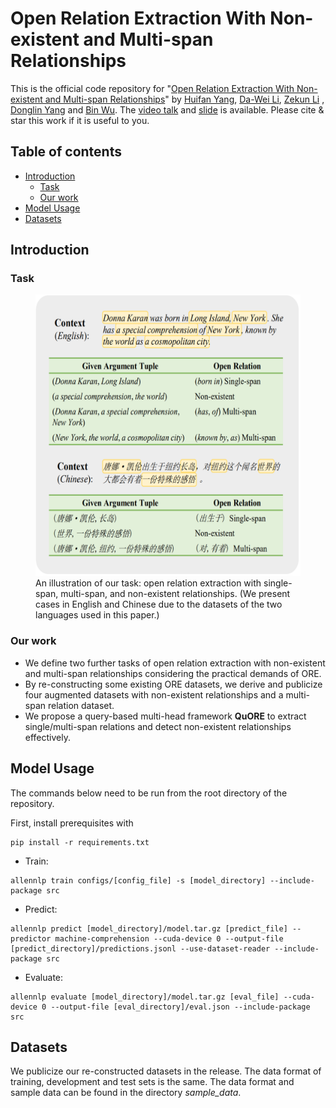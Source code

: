 # Open Relation Extraction With Non-existent and Multi-span Relationships

This is the official code repository for "[Open Relation Extraction With Non-existent and Multi-span Relationships](https://easychair.org/publications/preprint/FbH4)" by [Huifan Yang](mailto:huifunny@bupt.edu.cn), [Da-Wei Li](mailto:daweilee@microsoft.com), [Zekun Li](mailto:lizekun@bupt.edu.cn) , [Donglin	Yang](mailto:iceberg@bupt.edu.cn) and [Bin Wu](mailto:wubin@bupt.edu.cn). 
The [video talk](https://youtu.be/LSuKfeVQ-zQ) and [slide](https://easychair.org/smart-slide/slide/x3PL) is available.
Please cite & star this work if it is useful to you.


<!--### Citation-->


## Table of contents
- [Introduction](#introduction)
    * [Task](#task)
    * [Our work](#our-work)
- [Model Usage](#model-usage)
- [Datasets](#datasets)

## Introduction
### Task
<figure>
    <img src="./assets/images/task.png"
         width="500" height="450"
         alt="An illustration of our task">
    <figcaption>An illustration of our task: open relation extraction with single-span, multi-span, and non-existent relationships. (We present cases in English and Chinese due to the datasets of the two languages used in this paper.)</figcaption>
</figure>

### Our work
- We define two further tasks of open relation extraction with non-existent and multi-span relationships considering the practical demands of ORE.
- By re-constructing some existing ORE datasets, we derive and publicize four augmented datasets with non-existent relationships and a multi-span relation dataset.
- We propose a query-based multi-head framework **QuORE** to extract single/multi-span relations and detect non-existent relationships effectively. 

## Model Usage
The commands below need to be run from the root directory of the repository.

First, install prerequisites with  
```
pip install -r requirements.txt
```

* Train:  
```
allennlp train configs/[config_file] -s [model_directory] --include-package src
```

* Predict:  
```
allennlp predict [model_directory]/model.tar.gz [predict_file] --predictor machine-comprehension --cuda-device 0 --output-file [predict_directory]/predictions.jsonl --use-dataset-reader --include-package src
```

* Evaluate:  
```
allennlp evaluate [model_directory]/model.tar.gz [eval_file] --cuda-device 0 --output-file [eval_directory]/eval.json --include-package src
```

## Datasets
We publicize our re-constructed datasets in the release. The data format of training, development and test sets is the same. The data format and sample data can be found in the directory *sample_data*. 
